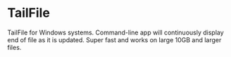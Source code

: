 # TailFile
TailFile for Windows systems.  Command-line app will continuously display end of file as it is updated.  Super fast and works on large 10GB and larger files.
